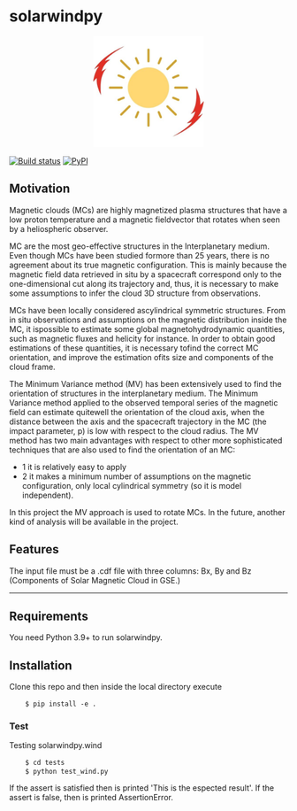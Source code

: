 # solarwindpy
<p align="center">
    <img width=200 src="https://github.com/adelarja/space_weather/blob/main/res/logo.jpg">
</p>

[![Build status](https://github.com/adelarja/space_weather/actions/workflows/solarwindpy_ci.yml/badge.svg)](https://github.com/adelarja/space_weather/actions)
[![PyPI](https://img.shields.io/pypi/v/swindpy?color=blue)](https://pypi.org/project/swindpy/)

## Motivation
Magnetic clouds (MCs) are highly magnetized plasma structures that have a low proton temperature and a magnetic fieldvector that rotates when seen by a heliospheric observer.

MC are the most geo-effective structures in the Interplanetary medium. Even though MCs have been studied formore than 25 years, there is no agreement about its true magnetic configuration. This is mainly because the magnetic field data retrieved in situ by a spacecraft correspond only to the one-dimensional cut along its trajectory and, thus, it is necessary to make some assumptions to infer the cloud 3D structure from observations.

MCs have been locally considered ascylindrical symmetric structures. From in situ observations and assumptions on the magnetic distribution inside the MC, it ispossible to estimate some global magnetohydrodynamic quantities, such as magnetic fluxes and helicity for instance. In order to obtain good estimations of these quantities, it is necessary tofind the correct MC orientation, and improve the estimation ofits size and components of the cloud frame.

The Minimum Variance method (MV) has been extensively used to find the orientation of structures in the interplanetary medium.   The  Minimum  Variance  method  applied  to  the  observed temporal series of the magnetic field can estimate quitewell the  orientation  of  the  cloud  axis,  when  the  distance  between  the  axis  and  the  spacecraft  trajectory  in  the  MC  (the impact parameter, p) is low with respect to the cloud radius. The MV method has two main advantages with respect to other more sophisticated techniques that are also used to find the orientation  of  an  MC:
- 1 it is relatively easy to apply
- 2 it makes a minimum number of assumptions on the magnetic configuration, only local cylindrical symmetry (so it is model independent).

In this project the MV approach is used to rotate MCs. In the future, another kind of analysis will be available in the project.

## Features
The input file must be a .cdf file with three columns: Bx, By and Bz (Components of Solar Magnetic Cloud in GSE.)


--------------------------------------------------------------------------------

## Requirements
You need Python 3.9+ to run solarwindpy.

## Installation
Clone this repo and then inside the local directory execute

        $ pip install -e .
        
### Test
Testing solarwindpy.wind

        $ cd tests
        $ python test_wind.py 
        
 If the assert is satisfied then is printed 'This is the espected result'. If the assert is false, then is printed AssertionError.
